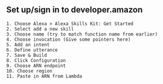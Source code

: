 ## Set up/sign in to developer.amazon
    1. Choose Alexa > Alexa Skills Kit: Get Started
    2. Select add a new skill
    3. Choose name (try to match function name from earlier)
    4. Choose invocation (Give some pointers here)
    5. Add an intent
    6. Define utterance
    7. Save & Build
    8. Click Configuration
    9. Choose ARN endpoint
    10. Choose region
    11. Paste in ARN from Lambda
